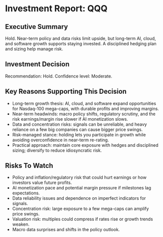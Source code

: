# Investment Report: QQQ
## Executive Summary
Hold. Near-term policy and data risks limit upside, but long-term AI, cloud, and software growth supports staying invested. A disciplined hedging plan and sizing help manage risk.

## Investment Decision
Recommendation: Hold. Confidence level: Moderate.

## Key Reasons Supporting This Decision
- Long-term growth thesis: AI, cloud, and software expand opportunities for Nasdaq-100 mega-caps, with durable profits and improving margins.
- Near-term headwinds: macro policy shifts, regulatory scrutiny, and the risk earnings/margin rise slower if AI monetization slows.
- Data and concentration risks: signals can be unreliable, and heavy reliance on a few big companies can cause bigger price swings.
- Risk-managed stance: holding lets you participate in growth while avoiding overconfidence in near-term re-rating.
- Practical approach: maintain core exposure with hedges and disciplined sizing; diversify to reduce idiosyncratic risk.

## Risks To Watch
- Policy and inflation/regulatory risk that could hurt earnings or how investors value future profits.
- AI monetization pace and potential margin pressure if milestones lag expectations.
- Data reliability issues and dependence on imperfect indicators for signals.
- Concentration risk: large exposure to a few mega-caps can amplify price swings.
- Valuation risk: multiples could compress if rates rise or growth trends weaken.
- Macro data surprises and shifts in the policy outlook.